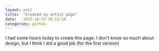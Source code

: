 ```yaml
---
layout: post
title:  "Created my artist page"
date:   2015-10-23 18:14:10
categories: github
---
```


I had some hours today to create this page.
I don't know so much about design, but I think I did a good job (for the first version)

